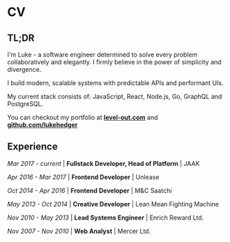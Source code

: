 # CV

## TL;DR

I'm Luke - a software engineer determined to solve every problem collaboratively and elegantly. I firmly believe in the power of simplicity and divergence.

I build modern, scalable systems with predictable APIs and performant UIs.

My current stack consists of: JavaScript, React, Node.js, Go, GraphQL and PostgreSQL.

You can checkout my portfolio at **[level-out.com](https://www.level-out.com/)** and **[github.com/lukehedger](https://github.com/lukehedger)**

## Experience

_Mar 2017 - current_ | **Fullstack Developer, Head of Platform** | JAAK

<!-- Streamlining music licensing through modern APIs and robust data structures. -->

_Apr 2016 - Mar 2017_ | **Frontend Developer** | Unlease

<!-- Revolutionising the London rental scene and sending pineapples to people. -->

_Oct 2014 - Apr 2016_ | **Frontend Developer** | M&C Saatchi

<!-- Smart, modern websites and applications for clients including Converse, Land Rover, Ikea and Compare the Market. -->

_May 2013 - Oct 2014_ | **Creative Developer** | Lean Mean Fighting Machine

<!-- Finely crafted creations for clients like Unilever, Men's Health Forum, Forevermark and Google. -->

_Nov 2010 - May 2013_ | **Lead Systems Engineer** | Enrich Reward Ltd.

<!-- Conception, design and development of an employee benefits system. -->

_Nov 2007 - Nov 2010_ | **Web Analyst** | Mercer Ltd.

<!-- Reporting and maintenance of global pensions admininstration system. -->
